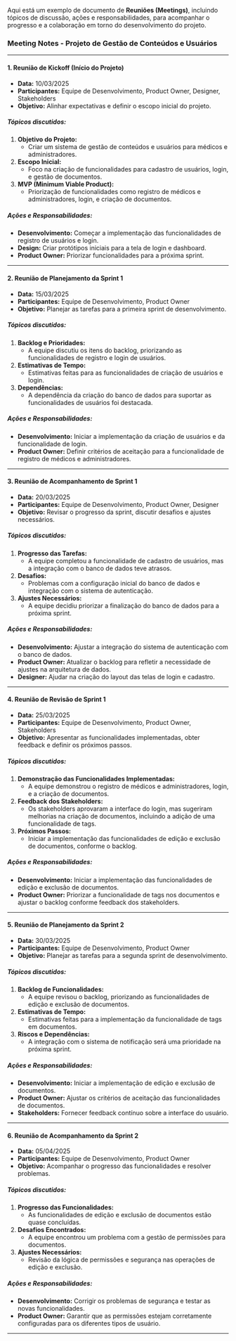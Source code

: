 Aqui está um exemplo de documento de **Reuniões (Meetings)**, incluindo tópicos de discussão, ações e responsabilidades, para acompanhar o progresso e a colaboração em torno do desenvolvimento do projeto.

### **Meeting Notes - Projeto de Gestão de Conteúdos e Usuários**

---

#### **1. Reunião de Kickoff (Início do Projeto)**
- **Data:** 10/03/2025
- **Participantes:** Equipe de Desenvolvimento, Product Owner, Designer, Stakeholders
- **Objetivo:** Alinhar expectativas e definir o escopo inicial do projeto.

##### **Tópicos discutidos:**
1. **Objetivo do Projeto:**
   - Criar um sistema de gestão de conteúdos e usuários para médicos e administradores.
2. **Escopo Inicial:**
   - Foco na criação de funcionalidades para cadastro de usuários, login, e gestão de documentos.
3. **MVP (Minimum Viable Product):**
   - Priorização de funcionalidades como registro de médicos e administradores, login, e criação de documentos.

##### **Ações e Responsabilidades:**
- **Desenvolvimento:** Começar a implementação das funcionalidades de registro de usuários e login.
- **Design:** Criar protótipos iniciais para a tela de login e dashboard.
- **Product Owner:** Priorizar funcionalidades para a próxima sprint.

---

#### **2. Reunião de Planejamento da Sprint 1**
- **Data:** 15/03/2025
- **Participantes:** Equipe de Desenvolvimento, Product Owner
- **Objetivo:** Planejar as tarefas para a primeira sprint de desenvolvimento.

##### **Tópicos discutidos:**
1. **Backlog e Prioridades:**
   - A equipe discutiu os itens do backlog, priorizando as funcionalidades de registro e login de usuários.
2. **Estimativas de Tempo:**
   - Estimativas feitas para as funcionalidades de criação de usuários e login.
3. **Dependências:**
   - A dependência da criação do banco de dados para suportar as funcionalidades de usuários foi destacada.

##### **Ações e Responsabilidades:**
- **Desenvolvimento:** Iniciar a implementação da criação de usuários e da funcionalidade de login.
- **Product Owner:** Definir critérios de aceitação para a funcionalidade de registro de médicos e administradores.

---

#### **3. Reunião de Acompanhamento de Sprint 1**
- **Data:** 20/03/2025
- **Participantes:** Equipe de Desenvolvimento, Product Owner, Designer
- **Objetivo:** Revisar o progresso da sprint, discutir desafios e ajustes necessários.

##### **Tópicos discutidos:**
1. **Progresso das Tarefas:**
   - A equipe completou a funcionalidade de cadastro de usuários, mas a integração com o banco de dados teve atrasos.
2. **Desafios:**
   - Problemas com a configuração inicial do banco de dados e integração com o sistema de autenticação.
3. **Ajustes Necessários:**
   - A equipe decidiu priorizar a finalização do banco de dados para a próxima sprint.

##### **Ações e Responsabilidades:**
- **Desenvolvimento:** Ajustar a integração do sistema de autenticação com o banco de dados.
- **Product Owner:** Atualizar o backlog para refletir a necessidade de ajustes na arquitetura de dados.
- **Designer:** Ajudar na criação do layout das telas de login e cadastro.

---

#### **4. Reunião de Revisão de Sprint 1**
- **Data:** 25/03/2025
- **Participantes:** Equipe de Desenvolvimento, Product Owner, Stakeholders
- **Objetivo:** Apresentar as funcionalidades implementadas, obter feedback e definir os próximos passos.

##### **Tópicos discutidos:**
1. **Demonstração das Funcionalidades Implementadas:**
   - A equipe demonstrou o registro de médicos e administradores, login, e a criação de documentos.
2. **Feedback dos Stakeholders:**
   - Os stakeholders aprovaram a interface do login, mas sugeriram melhorias na criação de documentos, incluindo a adição de uma funcionalidade de tags.
3. **Próximos Passos:**
   - Iniciar a implementação das funcionalidades de edição e exclusão de documentos, conforme o backlog.

##### **Ações e Responsabilidades:**
- **Desenvolvimento:** Iniciar a implementação das funcionalidades de edição e exclusão de documentos.
- **Product Owner:** Priorizar a funcionalidade de tags nos documentos e ajustar o backlog conforme feedback dos stakeholders.

---

#### **5. Reunião de Planejamento da Sprint 2**
- **Data:** 30/03/2025
- **Participantes:** Equipe de Desenvolvimento, Product Owner
- **Objetivo:** Planejar as tarefas para a segunda sprint de desenvolvimento.

##### **Tópicos discutidos:**
1. **Backlog de Funcionalidades:**
   - A equipe revisou o backlog, priorizando as funcionalidades de edição e exclusão de documentos.
2. **Estimativas de Tempo:**
   - Estimativas feitas para a implementação da funcionalidade de tags em documentos.
3. **Riscos e Dependências:**
   - A integração com o sistema de notificação será uma prioridade na próxima sprint.

##### **Ações e Responsabilidades:**
- **Desenvolvimento:** Iniciar a implementação de edição e exclusão de documentos.
- **Product Owner:** Ajustar os critérios de aceitação das funcionalidades de documentos.
- **Stakeholders:** Fornecer feedback contínuo sobre a interface do usuário.

---

#### **6. Reunião de Acompanhamento da Sprint 2**
- **Data:** 05/04/2025
- **Participantes:** Equipe de Desenvolvimento, Product Owner
- **Objetivo:** Acompanhar o progresso das funcionalidades e resolver problemas.

##### **Tópicos discutidos:**
1. **Progresso das Funcionalidades:**
   - As funcionalidades de edição e exclusão de documentos estão quase concluídas.
2. **Desafios Encontrados:**
   - A equipe encontrou um problema com a gestão de permissões para documentos.
3. **Ajustes Necessários:**
   - Revisão da lógica de permissões e segurança nas operações de edição e exclusão.

##### **Ações e Responsabilidades:**
- **Desenvolvimento:** Corrigir os problemas de segurança e testar as novas funcionalidades.
- **Product Owner:** Garantir que as permissões estejam corretamente configuradas para os diferentes tipos de usuário.

---